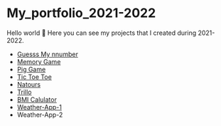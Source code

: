 # My_portfolio_2021-2022

Hello world 👋
Here you can see my projects that I created during 2021-2022.

- [Guesss My nnumber](https://guess-my-number-gamee.netlify.app/)
- [Memory Game](https://memory-game-ruzfardev.netlify.app)
- [Pig Game](https://pig-game-ruzfardev.netlify.app)
- [Tic Toe Toe](https://tic-tac-toe-game-ruzfardev.netlify.app/)
- [Natours](https://natours-exciting-tours.netlify.app)
- [Trillo](https://trillo-app-ruzfardev.netlify.app/)
- [BMI Calulator](https://farrukh-ruzmetov-bmi-calc.netlify.app/)
- [Weather-App-1](https://my-portfolio-sigma-lovat.vercel.app/)
- Weather-App-2
